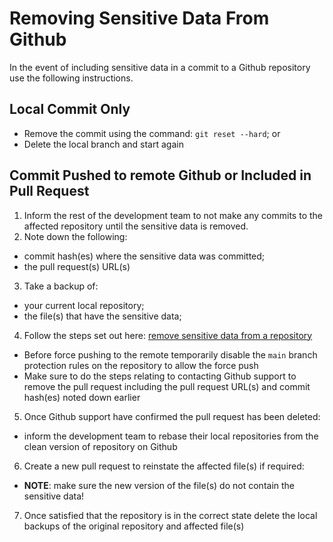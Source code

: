 # Removing Sensitive Data From Github

In the event of including sensitive data in a commit to a Github repository use the following instructions.

## Local Commit Only

* Remove the commit using the command: `git reset --hard`; or
* Delete the local branch and start again

## Commit Pushed to remote Github or Included in Pull Request

1. Inform the rest of the development team to not make any commits to the affected repository until the sensitive data is removed.
2. Note down the following:
  * commit hash(es) where the sensitive data was committed;
  * the pull request(s) URL(s)
3. Take a backup of:
  * your current local repository;
  * the file(s) that have the sensitive data;
4. Follow the steps set out here: [remove sensitive data from a repository](https://docs.github.com/en/authentication/keeping-your-account-and-data-secure/removing-sensitive-data-from-a-repository)
  * Before force pushing to the remote temporarily disable the `main` branch protection rules on the repository to allow the force push
  * Make sure to do the steps relating to contacting Github support to remove the pull request including the pull request URL(s) and commit hash(es) noted down earlier
5. Once Github support have confirmed the pull request has been deleted:
  * inform the development team to rebase their local repositories from the clean version of repository on Github
6. Create a new pull request to reinstate the affected file(s) if required:
  * **NOTE**: make sure the new version of the file(s) do not contain the sensitive data!
7. Once satisfied that the repository is in the correct state delete the local backups of the original repository and affected file(s)
